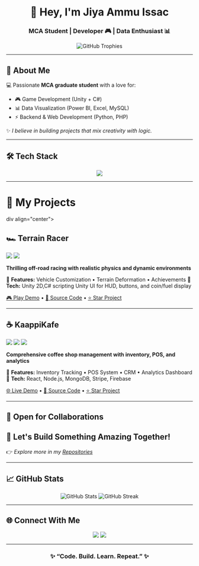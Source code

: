 <!-- Stylish GitHub Profile README -->

<h1 align="center">👋 Hey, I'm Jiya Ammu Issac</h1>
<h3 align="center">MCA Student | Developer 🎮 | Data Enthusiast 📊</h3>

<p align="center">
  <img src="https://github-profile-trophy.vercel.app/?username=JiyaAmmuIssac&theme=radical&no-frame=true&no-bg=true&margin-w=5" alt="GitHub Trophies" />
</p>

---

## 👧 About Me  

💻 Passionate **MCA graduate student** with a love for:  
- 🎮 Game Development (Unity + C#)  
- 📊 Data Visualization (Power BI, Excel, MySQL)  
- ⚡ Backend & Web Development (Python, PHP)  

✨ _I believe in building projects that mix creativity with logic._  

---

## 🛠️ Tech Stack  

<p align="center">
  <img src="https://skillicons.dev/icons?i=python,cs,php,mysql,linux,unity,github,vscode,excel" />
</p>

---

# 🚀 My Projects

div align="center">

## 🏎️ Terrain Racer
<img src="https://img.shields.io/badge/Game-2D_Racing-FF6B35?style=for-the-badge" />
<img src="https://img.shields.io/badge/Unity-2022.3-000000?style=for-the-badge&logo=unity" />

**Thrilling off-road racing with realistic physics and dynamic environments**

📍 **Features:** Vehicle Customization • Terrain Deformation • Achievements 
🔧 **Tech:** Unity 2D,C# scripting
Unity UI for HUD, buttons, and coin/fuel display

[🎮 Play Demo](#) • [📁 Source Code](#) • [⭐ Star Project](#)

---



## ☕ KaappiKafe
<img src="https://img.shields.io/badge/Web-Café_Management-804000?style=for-the-badge" />
<img src="https://img.shields.io/badge/React-18.2-61DAFB?style=for-the-badge&logo=react" />
<img src="https://img.shields.io/badge/Full_Stack-MERN-47A248?style=for-the-badge" />

**Comprehensive coffee shop management with inventory, POS, and analytics**

📍 **Features:** Inventory Tracking • POS System • CRM • Analytics Dashboard  
🔧 **Tech:** React, Node.js, MongoDB, Stripe, Firebase

[🌐 Live Demo](#) • [📁 Source Code](#) • [⭐ Star Project](#)

</div>

---

## 🤝 Open for Collaborations
## 💌 Let's Build Something Amazing Together!
👉 _Explore more in my [Repositories](https://github.com/JiyaAmmuIssac?tab=repositories)_

---

## 📈 GitHub Stats  

<p align="center">
  <img src="https://github-readme-stats.vercel.app/api?username=JiyaAmmuIssac&show_icons=true&theme=radical" alt="GitHub Stats" />
  <img src="https://github-readme-streak-stats.herokuapp.com/?user=JiyaAmmuIssac&theme=radical" alt="GitHub Streak" />
</p>

---

## 🌐 Connect With Me  

<p align="center">
  <a href="www.linkedin.com/in/jiya-ammu-issac-0514a9266"><img src="https://img.shields.io/badge/LinkedIn-0A66C2?style=for-the-badge&logo=linkedin&logoColor=white"/></a>
  <a href="https://github.com/JiyaAmmuIssac"><img src="https://img.shields.io/badge/GitHub-000000?style=for-the-badge&logo=github&logoColor=white"/></a>
</p>

---

<h3 align="center">✨ “Code. Build. Learn. Repeat.” ✨</h3>
